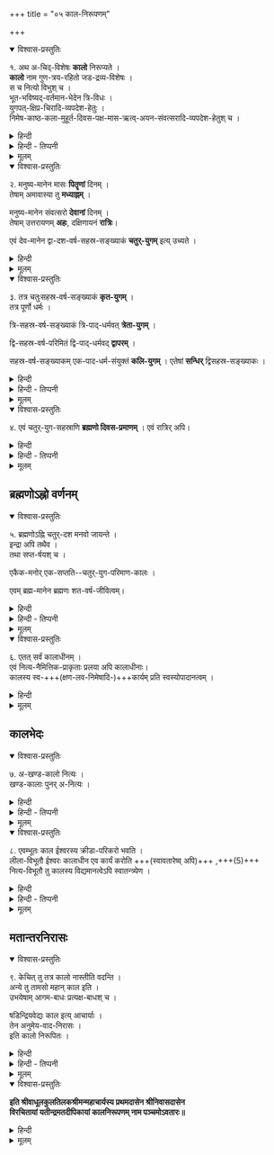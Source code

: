 +++
title = "०५ काल-निरूपणम्"

+++

<details open><summary>विश्वास-प्रस्तुतिः</summary>

१. अथ अ-चिद्-विशेषः **कालो** निरूप्यते ।  
**कालो** नाम गुण-त्रय-रहितो जड-द्रव्य-विशेषः ।  
स च नित्यो विभुश् च ।  
भूत-भविष्यद्-वर्तमान-भेदेन त्रि-विधः ।  
युगपत्-क्षिप्र-चिरादि-व्यपदेश-हेतुः ।  
निमेष-काष्ठ-कला-मुहूर्त-दिवस-पक्ष-मास-ऋत्व्-अयन-संवत्सरादि-व्यपदेश-हेतुश् च ।
</details>

<details><summary>हिन्दी</summary>

अनुवाद - प्रकृति का निरूपण कर लेने के पश्चात् काल का निरूपण किया जा रहा है । सत्त्वगुण, रजोगुण एवं तमोगुण, इन तीनों गुणों से रहित जड़द्रव्य-विशेष को काल कहते हैं; यह काल का लक्षण है । वह काल नित्य तथा व्यापक द्रव्य है । वह काल भूत, भविष्यत् एवं वर्तमान के भेद से तीन प्रकार का होता है । उस काल को ही लेकर युगपत् ( एक साथ), शीघ्र तथा देर से इत्यादि व्यपदेश होते हैं । 

काल के ही द्वारा निमेष, काष्ठा, कला, घटी, मुहूर्त, दिन, पक्ष, मास, ऋतु, अयन एवं वर्ष आदि व्यवहार होते हैं ।  
</details>

<details><summary>हिन्दी - तिप्पनी</summary>

काल का निरूपण

भा० प्र०-- काल जडद्रव्यों में अन्यतम है । तीनों गुणों से रहित होते हुए जड़द्रव्य होना काल का लक्षण है । काल का छोटा लक्षण है— सत्त्वगुण रहित होते हुए जड़द्रव्य [[१०१]] होना । महर्षि पराशर कहते हैं - हे द्विज ! यह ऐश्वर्यसम्पन्न काल अनादि तथा अनन्त है । 'अनादिर्भगवान् कालो नान्तोऽस्य द्विज विद्यते।' इस वाक्य से सिद्ध होता है कि काल नित्य है । यह भी नहीं कहा जा सकता कि अपनी उत्पत्ति से पहले तथा विनाश के पश्चात् काल नहीं रहता है, क्योंकि पूर्व एवं पश्चात् शब्द भी काल के ही वाचक हैं । अतएव उन कालों में भी काल का अस्तित्व सिद्ध होता है ।  
प्रकृतिमण्डल में काल सर्वत्र रहता है ।  
'कालं स पचते तत्र न कालस्तत्र वै प्रभुः ।'  
इस वाक्य के अनुसार नित्यविभूति में भी काल की सत्ता प्रतीत होती है ।  
इस प्रकार काल का व्यापकत्व सिद्ध होता है । 
प्रकृतिमण्डल में सभी कार्य कालकृत होते हैं ।  

दिव्य वैकुण्ठलोक में सभी दिव्य पदार्थों के परिणाम  
श्रीभगवान् की इच्छा से होते हैं ।  
विष्णुपुराण में कहा भी गया है -  
नित्यविभूति में कला, मुहूर्त आदि उपाधियों वाला काल  
श्रीभगवान् की विभूति के परिणाम का साधन नहीं बनता है । 


काल के तीन भेद बतलाए गये हैं- भूतकाल, भविष्यत्काल और वर्तमानकाल । कुछ लोग भूत एवं भविष्यत् इन दो कालों को ही मानते हैं । वे वर्तमान काल को स्वीकारना नहीं चाहते हैं । किन्तु वर्तमान काल को स्वीकार किये बिना काम नहीं चल सकता है, क्योंकि सभी प्रत्यक्ष वर्तमान काल में होते हैं, वर्तमान काल के बिना कोई भी प्रत्यक्ष नहीं हो सकता है । 'घटः अस्ति' इस प्रत्यक्ष के द्वारा भी वर्तमान काल की सिद्धि होती है । किञ्च भूतकाल तथा भविष्यत् काल की सीमा है वर्तमान काल । वर्तमान काल के द्वारा ही भूत एवं भविष्यत् काल का विभाग होता है, इसलिये भी वर्तमान काल को स्वीकार करना चाहिए। महर्षि पाणिनि 'वर्तमाने लट्' इस सूत्र के द्वारा वर्तमानकालिक लकार का उपदेश करते हैं, इसलिये भी वर्तमान काल को स्वीकार करना चाहिए । 

निमेष, कला, काष्ठा आदि के द्वारा काल के अल्प, अल्पतर, अल्पतम भेदों का व्यपदेश किया गया है ।  
ये काल के भेद भी औपाधिक हैं ।
</details>


<details><summary>मूलम्</summary>

१. अथ अचिद्विशेषः कालो निरूप्यते । कालो नाम गुणत्रयरहितो जडद्रव्यविशेषः । स च नित्यो विभुश्च । भूतभविष्यद्वर्तमानभेदेन त्रिविधः । युगपत्क्षिप्रचिरादिव्य-पदेशहेतुः । निमेषकाष्ठकलामुहूर्तदिवसपक्षमासऋत्वयनसंवत्सरादिव्यपदेशहेतुश्च ।
</details>

<details open><summary>विश्वास-प्रस्तुतिः</summary>

२. मनुष्य-मानेन मासः **पितॄणां** दिनम् ।  
तेषाम् अमावास्या तु **मध्याह्नम्** । 

मनुष्य-मानेन संवत्सरो **देवानां** दिनम् ।  
तेषाम् उत्तरायणम् **अहः**, दक्षिणायनं **रात्रिः**।  

एवं देव-मानेन द्वा-दश-वर्ष-सहस्र-सङ्ख्याकं **चतुर्-युगम्** इत्य् उच्यते ।
</details>

<details><summary>हिन्दी</summary>

मनुष्यों के एक माह का पितरों का एक दिन होता है । अमावास्या के दिन ही पितरों का मध्याह्न होता है । मनुष्यों के एक वर्ष का देवताओं का एक दिन होता है । उत्तरायण ही देवताओं का दिन होता है । दक्षिणायन ही देवताओं की रात्रि होती है । इस प्रकार देवताओं के प्रमाण से बारह हजार वर्षों का एक चतुर्युग होता है । 
</details>

<details><summary>मूलम्</summary>

२. मनुष्यमानेन मासः पितॄणां दिनम् । तेषाम् अमावास्या तु मध्याह्नम् । मनुष्य- मानेन संवत्सरो देवानां दिनम् । तेषामुत्तरायणमहः । दक्षिणायनं रात्रिः। एवं देवमानेन द्वादशवर्षसहस्रसङ्ख्याकं चतुर्युगमित्युच्यते ।
</details>


<details open><summary>विश्वास-प्रस्तुतिः</summary>

३. तत्र चतुःसहस्र-वर्ष-सङ्ख्याकं **कृत-युगम्** ।  
तत्र पूर्णो धर्मः । 

त्रि-सहस्र-वर्ष-सङ्ख्याकं त्रि-पाद्-धर्मवत् **त्रेता-युगम्** । 

द्वि-सहस्र-वर्ष-परिमितं द्वि-पाद्-धर्मवद् **द्वापरम्** । 

सहस्र-वर्ष-सङ्ख्याकम् एक-पाद-धर्म-संयुक्तं **कलि-युगम्** । 
एतेषां **सन्धिर्** द्विसहस्र-सङ्ख्याकः ।
</details>

<details><summary>हिन्दी</summary>

उसमें चार हजार वर्षों का सत्ययुग होता है । इस युग में धर्म पूर्णरूप से रहता है। तीन हजार वर्षों का त्रेतायुग होता है । इस युग में धर्म के तीन पाद होते हैं । दो हजार वर्षों का द्वापर युग होता है । इस युग में धर्म के दो पाद रहते हैं । एक हजार वर्षों का कलियुग होता है । इस युग में धर्म एक पाद वाला रहता है। इन युगों की सन्धि दो हजार वर्षों की होती है । 
</details>

<details><summary>हिन्दी - तिप्पनी</summary>

इस प्रकार पितरों एवं देवताओं के दिन का वर्णन किया गया । चतुर्युग का वर्णन इत्यादि भी औपाधिक है । इन सबों का विस्तारपूर्वक वर्णन विष्णुपुराण आदि ग्रन्थों में किया गया है । सत्ययुग, त्रेतायुग, द्वापरयुग तथा कलियुग का भी वर्णन पुराणों में वर्णित है । इन युगों में धर्म को चतुष्पाद, त्रिपाद, द्विपाद एवं एकपाद इत्यादि रूप से कहा गया है । इसका कारण है कि धर्म की कल्पना एक वृषभ रूप से पुराणों में की गयी है । जिस प्रकार वृषभ के चार पैर होते हैं, उसी प्रकार सत्यरूपी वृषभ के भी चार पैर हैं - तपः, शौच, दया तथा दान । युगों के क्रमशः इन धर्म के लक्षणों का क्रमशः ह्रास होना ही धर्म रूपी वृषभ के पैरों का विनाश है । तपः, शौच, दया एवं दान-धर्म के इन चारों लक्षणों का सत्ययुग में प्रचुरतया अनुष्ठान होता है। त्रेतायुग आदि युगों में क्रम से इस धर्म के पादों का ह्रास होता जाता है । कलियुग में केवल दान मात्र अवशिष्ट रह जाता है । धर्म के अन्य लक्षणों का विलोप हो जाता है, अतएव कलियुग में धर्म एक पैर वाला रह जाता है ।


[[१०२]]
</details>

<details><summary>मूलम्</summary>

३. तत्र चतुःसहस्रवर्षसङ्ख्याकं कृतयुगम् । तत्र पूर्णो धर्मः । त्रिसहस्रवर्ष-सङ्ख्याकं त्रिपाद्धर्मवत् त्रेतायुगम् । द्विसहस्रवर्षपरिमितं द्विपाद्धर्मवत् द्वापरम् । सहस्रवर्षसङ्ख्याकम् एकपादधर्मसंयुक्तं कलियुगम् । एतेषां सन्धिर्द्विसहस्र-सङ्ख्याकः ।
</details>

<details open><summary>विश्वास-प्रस्तुतिः</summary>

४. एवं चतुर्-युग-सहस्राणि **ब्रह्मणो दिवस-प्रमाणम्** । एवं रात्रिर् अपि।
</details>

<details><summary>हिन्दी</summary>

इस तरह के एक हजार चतुर्युग का ब्रह्मा का एक दिन होता है । इतनी ही बड़ी बह्मा की रात्रि होती है ।
</details>

<details><summary>हिन्दी - तिप्पनी</summary>

लीलाविभूति में ब्रह्मा का दिन, उनकी रात्रि तथा उनकी आयु ही काल की सर्वाधिक सीमा है । इसके बाद काल का कोई बड़ा विभाग नहीं किया गया है ।
</details>


<details><summary>मूलम्</summary>

४. एवं चतुर्युगसहस्राणि ब्रह्मणो दिवसप्रमाणम् । एवं रात्रिरपि।
</details>



## ब्रह्मणोऽह्नो वर्णनम् 
<details open><summary>विश्वास-प्रस्तुतिः</summary>

५. ब्रह्मणोऽह्नि चतुर्-दश मनवो जायन्ते ।  
इन्द्रा अपि तथैव ।  
तथा सप्त-र्षयश् च ।  

एकैक-मनोर् एक-सप्तति--चतुर्-युग-परिमाण-कालः ।  

एवम् ब्रह्म-मानेन ब्रह्मणः शत-वर्ष-जीवित्वम्।
</details>

<details><summary>हिन्दी</summary>

अनुवाद — ब्रह्मा के एक दिन में चौदह मनु होते हैं । उतने ही इन्द्र तथा सप्तर्षि भी होते हैं। एक-एक मनु का जीवन-काल इकहत्तर- इकहत्तर चतुर्युग होता है । इस प्रकार ब्रह्मा के मान से ब्रह्मा की आयु सौ वर्ष की होती है । 
</details>

<details><summary>हिन्दी - तिप्पनी</summary>

ब्रह्मा की आयु

भा० प्र० - लीलाविभूति में काल की सबसे बड़ी सीमा ब्रह्मा की आयु है । ब्रह्मा के एक दिन में चौदह मनु, चौदह इन्द्र तथा चौदह सप्तर्षिमण्डल होते हैं । [[१०३]]

इनमें से प्रत्येक मनु की आयु इकहत्तर चतुर्युग है । ब्रह्मा भी काल के वशवर्ती हैं । उनकी भी अपनी सौ वर्ष की आयु समाप्त होने पर मृत्यु होती है । 
</details>


<details><summary>मूलम्</summary>

५. ब्रह्मणोऽह्नि चतुर्दश मनवो जायन्ते । इन्द्रा अपि तथैव । तथा सप्तर्षयश्च । एकैकमनोरेकसप्ततिचतुर्युगपरिमाणकालः । एवम् ब्रह्ममानेन ब्रह्मणः शतवर्ष-जीवित्वम्।
</details>


<details open><summary>विश्वास-प्रस्तुतिः</summary>

६. एतत् सर्वं कालाधीनम् ।  
एवं नित्य-नैमित्तिक-प्राकृताः प्रलया अपि कालाधीनाः।  
कालस्य स्व-+++(क्षण-लव-निमेषादि-)+++कार्यम् प्रति स्वस्योपादानत्वम् ।
</details>

<details><summary>हिन्दी</summary>

ब्रह्मा भी काल के अधीन हैं ।  
इस प्रकार नित्य, नैमित्तिक एवं प्राकृत आदि प्रलय भी काल के अधीन होते हैं ।  
काल अपने कार्यभूत क्षण, लव, निमेष, मास, पक्ष आदि के प्रति स्वयम् उपादान कारण होता है । 
</details>


<details><summary>मूलम्</summary>

६. एतत् सर्वं कालाधीनम् । एवं नित्यनैमित्तिकप्राकृताः प्रलया अपि कालाधीनाः। कालस्य स्वकार्यम् प्रति स्वस्योपादानत्वम् ।
</details>

## कालभेदः
<details open><summary>विश्वास-प्रस्तुतिः</summary>

७. अ-खण्ड-कालो नित्यः ।  
खण्ड-कालाः पुनर् अ-नित्यः ।
</details>

<details><summary>हिन्दी</summary>

अखण्डकाल नित्य है ।  
एवं सखण्डकाल अनित्य है । 
</details>

<details><summary>हिन्दी - तिप्पनी</summary>

काल के दो भेद

काल का दो विभाग किया गया है - अखण्डकाल तथा सखण्डकाल । अखण्डकाल नित्य है । सखण्डकाल अनित्य है । वह उत्पन्न और विनष्ट होता है । कला- निमेष से के लेकर ब्रह्मा की आयु पर्यन्त सभी जितने भी विभाग किये गये हैं, वे सब सखण्डकाल अन्तर्गत आते हैं । अखण्डकाल का एक विभाग है सखण्डकाल । वह अखण्डकाल का कार्य है । क्षण, निमेष इत्यादि जितने भी काल के कार्य हैं, उन सबों का उपादान- कारण काल ही है ।
</details>

<details><summary>मूलम्</summary>

७. अखण्डकालो नित्यः । खण्डकालाः पुनरनित्यः ।
</details>


<details open><summary>विश्वास-प्रस्तुतिः</summary>

८. एवम्भूतः काल ईश्वरस्य क्रीडा-परिकरो भवति ।  
लीला-विभूतौ ईश्वरः कालाधीन एव कार्यं करोति +++(स्वावतारेष्व् अपि)+++ ,+++(5)+++  
नित्य-विभूतौ तु कालस्य विद्यमानत्वेऽपि स्वातन्त्र्येण  ।
</details>

<details><summary>हिन्दी</summary>

इस प्रकार काल ईश्वर की क्रीडा का साधन बनता है ।  
लीलाविभूति में श्रीभगवान् विभव रूप से आकर  
काल के अधीन ही रहकर सभी कार्यों को सम्पादित करते हैं ।  

नित्य- विभूति में यद्यपि काल रहता है,  
किन्तु वहाँ वह स्वतन्त्र न रहकर श्रीभगवान् के सत्य संकल्प के अधीन रहता है । 
</details>

<details><summary>हिन्दी - तिप्पनी</summary>

काल लीलाविभूति में स्वतन्त्र रहता है, किन्तु नित्यविभूति में वह श्रीभगवान् की इच्छा के परतन्त्र रहता है ।
</details>

<details><summary>मूलम्</summary>

८. एवम्भूतः काल ईश्वरस्य क्रीडापरिकरो भवति । लीलाविभूतौ ईश्वरः कालाधीन एव कार्यं करोति । नित्यविभूतौ तु कालस्य विद्यमानत्वेऽपि स्वातन्त्र्येण ।
</details>

## मतान्तरनिरासः

<details open><summary>विश्वास-प्रस्तुतिः</summary>

९. केचित् तु तत्र कालो नास्तीति वदन्ति ।  
अन्ये तु तामसो महान् काल इति ।  
उभयेषाम् आगम-बाधः प्रत्यक्ष-बाधश् च ।  

षडिन्द्रियवेद्यः काल इत्य् आचार्याः ।  
तेन अनुमेय-वाद-निरासः ।  
इति कालो निरूपितः ।
</details>

<details><summary>हिन्दी</summary>

कुछ लोग कहते हैं कि काल नामक पदार्थ रहता ही नहीं है । कुछ विचारकों का कहना है कि तामस - महान् ही काल कहलाता है । किन्तु इन दोनों प्रकार के विचारों का आगम तथा प्रत्यक्ष प्रमाण से बाध होता है । 

आचार्यों का कहना है कि काल की प्रतीति छः ज्ञानेन्द्रियों से होती है । अतएव काल का प्रत्यक्ष होता है । आचार्यों के इस प्रतिपादन से काल को अनुमेय मानने वालों के मत का खण्डन हो गया। इस प्रकार काल का निरूपण किया गया ।
</details>

<details><summary>हिन्दी - तिप्पनी</summary>

काल की सत्ता के विषय में  
विचारकों के विरोधी विचार हैं ।  
कुछ लोगों का कहना है कि  
काल नाम का कोई तत्त्व है ही नहीं ।  
कुछ लोग तामस-महान् को ही काल कहते हैं,  
किन्तु इन दोनों प्रकार के विचारकों के मत अनुचित हैं । 

काल का प्रतिपादन शास्त्र करते हैं—  

विष्णुपुराण में काल को भी भगवान् की विभूति बतलाया गया है ।  
तथाहि - 'ब्रह्मा दक्षादयः कालः जनार्दनविभूतयः ।'

काल के अवबोध के विषय में  
आचार्यों का कहना है कि रूप, रस, गन्ध, स्पर्श, शब्द एवं सुख इत्यादि के बोध में ज्ञान विशेषण रूप से प्रतीत होता है ।  
इन सबों का प्रत्यक्ष वर्तमान काल में ही होता है ।+++(4)+++  
अतएव शब्द-सुखादि के प्रत्यक्ष के साथ- साथ काल का भी प्रत्यक्ष होता है ।  

अतएव काल को प्रत्यक्षग्राह्य ही मानना चाहिए ।  

न्यायसिद्धाञ्जन नामक ग्रन्थ में  
श्रीनाथमुनि-प्रणीत न्यायतत्त्व नामक ग्रन्थ के वाक्यों को उद्धृत करते हुए बतलाया गया है कि  
न्यायतत्त्व के अनुसार - सभी ज्ञान काल का ग्रहण करते हुए ही अनुभूत होते हैं ।  
'यह घट है' इत्यादि ज्ञानों में काल का विशेषण रूप से प्रत्यक्ष होता है ।  
'वह घट था' इस प्रकार का जो स्मरण होता है कि घट अतीत देश एवं काल में था ।  
इस प्रतीति से स्मृति के विषयभूत घट के समय में भी  
काल की सत्ता सिद्ध होती है ।  
इस तरह सभी प्रकार के ज्ञानों में विशेषण रूप से गृहीत होने वाले  
काल के प्रत्यक्ष का अपलाप  
नहीं किया जा सकता है ।


वैशेषिक विद्वान् काल को अनुमेय मानते हैं ।  
किन्तु उनका यह कथन ठीक नहीं है,  
क्योंकि जब काल का प्रत्यक्ष के द्वारा ही ग्रहण हो जाता है  
तो उसे अनुमेय मानने की कोई भी आवश्यकता नहीं है ।
</details>


<details><summary>मूलम्</summary>

९. केचित्तु तत्र कालो नास्तीति वदन्ति । अन्ये तु तामसो महान् काल इति । उभयेषाम् आगमबाधः प्रत्यक्षबाधश्च । षडिन्द्रियवेद्यः काल इत्याचार्याः । तेन अनुमेयवादनिरासः । इति कालो निरूपितः ।
</details>



<details open><summary>विश्वास-प्रस्तुतिः</summary>

**इति श्रीवाधूलकुलतिलकश्रीमन्महाचार्यस्य प्रथमदासेन श्रीनिवासदासेन  
विरचितायां यतीन्द्रमतदीपिकायां कालनिरूपणम् नाम पञ्चमोऽवतारः॥**

</details>

<details><summary>हिन्दी</summary>

इस प्रकार श्रीवाधूलकुलतिलक श्रीमन्महाचार्य के प्रधान शिष्य श्रीनिवासा- चार्य द्वारा प्रणीत यतीन्द्रमतदीपिका नामक शारीरक परिभाषा का काल-निरूपण नामक पाँचवाँ अवतार पूर्ण हुआ । 

</details>


<details><summary>मूलम्</summary>

**इति श्रीवाधूलकुलतिलकश्रीमन्महाचार्यस्य प्रथमदासेन श्रीनिवासदासेन  
विरचितायां यतीन्द्रमतदीपिकायां कालनिरूपणम् नाम पञ्चमोऽवतारः॥**

</details>











